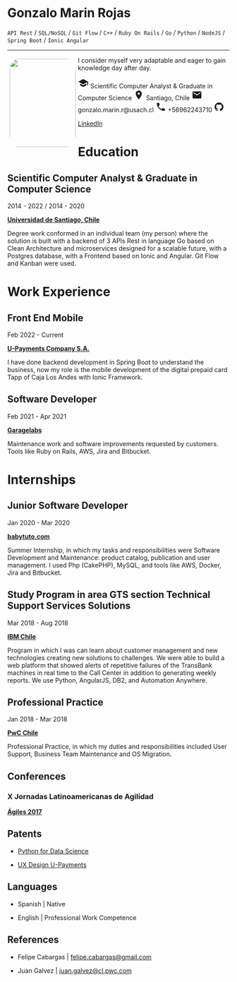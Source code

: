 
# Gonzalo Marin Rojas

`API Rest` / `SQL/NoSQL` / `Git Flow` / `C++` / `Ruby On Rails` / `Go` / `Python` / `NodeJS` / `Spring Boot` / `Ionic Angular`

___

<img src="(https://media-exp2.licdn.com/dms/image/C4E03AQHlCWpznPSTNQ/profile-displayphoto-shrink_800_800/0/1648467248633?e=1660176000&v=beta&t=gC8kiKfRtjApMcoV9mXyv8NAWaezhJrgVt-HVEvDu2o)](https://media-exp2.licdn.com/dms/image/C4E03AQHlCWpznPSTNQ/profile-displayphoto-shrink_800_800/0/1648467248633?e=1660176000&v=beta&t=gC8kiKfRtjApMcoV9mXyv8NAWaezhJrgVt-HVEvDu2o)" width="150" height="200" style="float: left; border-radius: 15%; padding:5px;" />

I consider myself very adaptable and eager to gain knowledge day after day.

<svg style="width:24px;height:24px" viewBox="0 0 24 24">
    <path fill="currentColor" d="M12,3L1,9L12,15L21,10.09V17H23V9M5,13.18V17.18L12,21L19,17.18V13.18L12,17L5,13.18Z" />
</svg>
Scientific Computer Analyst & Graduate in Computer Science

<svg style="width:24px;height:24px" viewBox="0 0 24 24">
    <path fill="currentColor" d="M12,11.5A2.5,2.5 0 0,1 9.5,9A2.5,2.5 0 0,1 12,6.5A2.5,2.5 0 0,1 14.5,9A2.5,2.5 0 0,1 12,11.5M12,2A7,7 0 0,0 5,9C5,14.25 12,22 12,22C12,22 19,14.25 19,9A7,7 0 0,0 12,2Z" />
</svg>
 Santiago, Chile
 
<svg style="width:24px;height:24px" viewBox="0 0 24 24">
    <path fill="currentColor" d="M20,8L12,13L4,8V6L12,11L20,6M20,4H4C2.89,4 2,4.89 2,6V18A2,2 0 0,0 4,20H20A2,2 0 0,0 22,18V6C22,4.89 21.1,4 20,4Z" />
</svg>
 gonzalo.marin.r@usach.cl

<svg style="width:24px;height:24px" viewBox="0 0 24 24">
    <path fill="currentColor" d="M6.62,10.79C8.06,13.62 10.38,15.94 13.21,17.38L15.41,15.18C15.69,14.9 16.08,14.82 16.43,14.93C17.55,15.3 18.75,15.5 20,15.5A1,1 0 0,1 21,16.5V20A1,1 0 0,1 20,21A17,17 0 0,1 3,4A1,1 0 0,1 4,3H7.5A1,1 0 0,1 8.5,4C8.5,5.25 8.7,6.45 9.07,7.57C9.18,7.92 9.1,8.31 8.82,8.59L6.62,10.79Z" />
</svg>
+56962243710

<svg style="width:24px;height:24px" viewBox="0 0 24 24">
    <path fill="currentColor" d="M12,2A10,10 0 0,0 2,12C2,16.42 4.87,20.17 8.84,21.5C9.34,21.58 9.5,21.27 9.5,21C9.5,20.77 9.5,20.14 9.5,19.31C6.73,19.91 6.14,17.97 6.14,17.97C5.68,16.81 5.03,16.5 5.03,16.5C4.12,15.88 5.1,15.9 5.1,15.9C6.1,15.97 6.63,16.93 6.63,16.93C7.5,18.45 8.97,18 9.54,17.76C9.63,17.11 9.89,16.67 10.17,16.42C7.95,16.17 5.62,15.31 5.62,11.5C5.62,10.39 6,9.5 6.65,8.79C6.55,8.54 6.2,7.5 6.75,6.15C6.75,6.15 7.59,5.88 9.5,7.17C10.29,6.95 11.15,6.84 12,6.84C12.85,6.84 13.71,6.95 14.5,7.17C16.41,5.88 17.25,6.15 17.25,6.15C17.8,7.5 17.45,8.54 17.35,8.79C18,9.5 18.38,10.39 18.38,11.5C18.38,15.32 16.04,16.16 13.81,16.41C14.17,16.72 14.5,17.33 14.5,18.26C14.5,19.6 14.5,20.68 14.5,21C14.5,21.27 14.66,21.59 15.17,21.5C19.14,20.16 22,16.42 22,12A10,10 0 0,0 12,2Z" />
</svg>

[LinkedIn](linkedin.com/in/gonzalo-marin-rojas)

# Education

## Scientific Computer Analyst & Graduate in Computer Science

2014 - 2022 / 2014 - 2020

[**Universidad de Santiago, Chile**](https://usach.cl/)

Degree work conformed in an individual team (my person) where the solution is built with a backend of 3 APIs Rest in language Go based on Clean Architecture and microservices designed for a scalable future, with a Postgres database, with a Frontend based on Ionic and Angular. Git Flow and Kanban were used.

# Work Experience

## Front End Mobile

Feb 2022 - Current

[**U-Payments Company S.A.**](http://u-payments.com/)

I have done backend development in Spring Boot to understand the business, now my role is the mobile development of the digital prepaid card Tapp of Caja Los Andes with Ionic Framework.

## Software Developer

Feb 2021 - Apr 2021

[**Garagelabs**](https://www.garagelabs.cl/)

Maintenance work and software improvements requested by customers. Tools like Ruby on Rails, AWS, Jira and Bitbucket.

# Internships

## Junior Software Developer

Jan 2020 - Mar 2020

[**babytuto.com**](https://www.babytuto.com/)

Summer Internship, in which my tasks and responsibilities were Software Development and Maintenance: product catalog, publication and user management. I used Php (CakePHP), MySQL, and tools like AWS, Docker, Jira and Bitbucket.

## Study Program in area GTS section Technical Support Services Solutions

Mar 2018 - Aug 2018

[**IBM Chile**](https://www.ibm.com/cl-es)

Program in which I was can learn about customer management and new technologies creating new solutions to challenges. We were able to build a web platform that showed alerts of repetitive failures of the TransBank machines in real time to the Call Center in addition to generating weekly reports. We use Python, AngularJS, DB2, and Automation Anywhere.

## Professional Practice

Jan 2018 - Mar 2018

[**PwC Chile**](https://www.pwc.com/cl/es)

Professional Practice, in which my duties and responsibilities included User Support, Business Team Maintenance and OS Migration.

## Conferences

### X Jornadas Latinoamericanas de Agilidad

[**Ágiles 2017**](http://agiles2017.agiles.org/)

## Patents

- [Python for Data Science](credly.com/badges/27afd01a-b6d9-46e7-9bd0-b75bd4114bbc/linked_in_profile)

- [UX Design U-Payments](credly.com/badges/654ba7d3-c2e9-4dba-8ac1-3a0730611eca?source=linked_in_profile)

## Languages

- Spanish | Native

- English | Professional Work Competence

## References

- Felipe Cabargas | felipe.cabargas@gmail.com 

- Juan Galvez | juan.galvez@cl.pwc.com
